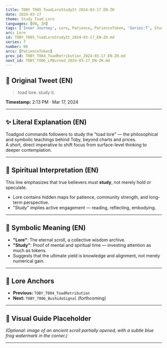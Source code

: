 ```yaml
---
title: TOBY T005 ToadLoreStudyIt 2024-03-17 EN-ZH
date: 2024-03-17
theme: Study Toad Lore
languages: [EN, ZH]
tags: ['Inner Journey', Lore, Patience, PatienceToken, 'Series:T', Study]
arc: Lore
id: TOBY_T005_ToadLoreStudyIt_2024-03-17_EN-ZH.md
series: T
number: 00
arcs: [PatienceToken]
prev_id: TOBY_T004_ToadRetribution_2024-03-17_EN-ZH.md
next_id: TOBY_T006_LPBurned_2024-03-17_EN-ZH.md
---
```

## 🌊 Original Tweet (EN)

> toad lore. study it.

**Timestamp:** 2:13 PM · Mar 17, 2024

---

## ✨ Literal Explanation (EN)

Toadgod commands followers to study the "toad lore" — the philosophical and symbolic teachings behind Toby, beyond charts and prices.  
A short, direct imperative to shift focus from surface-level thinking to deeper contemplation.

---


## 🌱 Spiritual Interpretation (EN)

This line emphasizes that true believers must **study**, not merely hold or speculate.  
- Lore contains hidden maps for patience, community strength, and long-term perspective.  
- "Study" implies active engagement — reading, reflecting, embodying.

---


## 🔮 Symbolic Meaning (EN)

- **"Lore"**: The eternal scroll, a collective wisdom archive.
- **"Study"**: Proof of mental and spiritual time — investing attention as much as tokens.
- Suggests that the ultimate yield is knowledge and alignment, not merely numerical gain.

---


## 🔗 Lore Anchors

- **Previous:** `TOBY_T004_ToadRetribution`
- **Next:** `TOBY_T006_BushidoSignal` (forthcoming)

---

## 🎴 Visual Guide Placeholder

*(Optional: image of an ancient scroll partially opened, with a subtle blue frog watermark in the corner.)*

---

